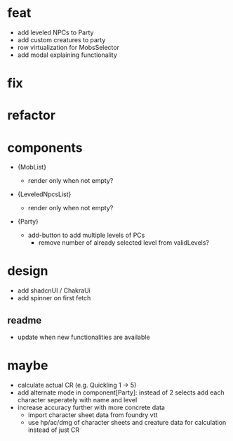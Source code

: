 # feat
- add leveled NPCs to Party
- add custom creatures to party
- row virtualization for MobsSelector
- add modal explaining functionality

# fix

# refactor

# components
- {MobList}
  - render only when not empty?

- {LeveledNpcsList}
  - render only when not empty?

- {Party}
  - add-button to add multiple levels of PCs
    - remove number of already selected level from validLevels?

# design
- add shadcnUI / ChakraUi
- add spinner on first fetch

## readme
- update when new functionalities are available

# maybe
- calculate actual CR (e.g. Quickling 1 -> 5)
- add alternate mode in component[Party]: instead of 2 selects add each character seperately with name and level
- increase accuracy further with more concrete data 
    - import character sheet data from foundry vtt
    - use hp/ac/dmg of character sheets and creature data for calculation instead of just CR


